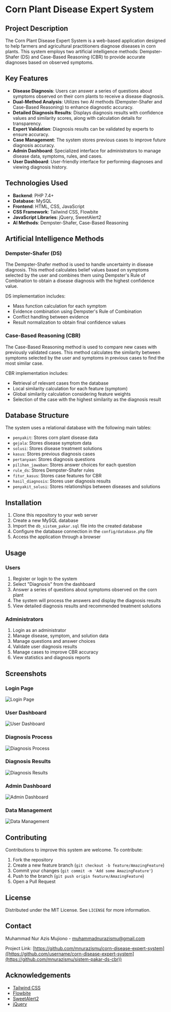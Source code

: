 

# Corn Plant Disease Expert System

## Project Description

The Corn Plant Disease Expert System is a web-based application designed to help farmers and agricultural practitioners diagnose diseases in corn plants. This system employs two artificial intelligence methods: Dempster-Shafer (DS) and Case-Based Reasoning (CBR) to provide accurate diagnoses based on observed symptoms.

## Key Features

- **Disease Diagnosis**: Users can answer a series of questions about symptoms observed on their corn plants to receive a disease diagnosis.
- **Dual-Method Analysis**: Utilizes two AI methods (Dempster-Shafer and Case-Based Reasoning) to enhance diagnostic accuracy.
- **Detailed Diagnosis Results**: Displays diagnosis results with confidence values and similarity scores, along with calculation details for transparency.
- **Expert Validation**: Diagnosis results can be validated by experts to ensure accuracy.
- **Case Management**: The system stores previous cases to improve future diagnosis accuracy.
- **Admin Dashboard**: Specialized interface for administrators to manage disease data, symptoms, rules, and cases.
- **User Dashboard**: User-friendly interface for performing diagnoses and viewing diagnosis history.

## Technologies Used

- **Backend**: PHP 7.4+
- **Database**: MySQL
- **Frontend**: HTML, CSS, JavaScript
- **CSS Framework**: Tailwind CSS, Flowbite
- **JavaScript Libraries**: jQuery, SweetAlert2
- **AI Methods**: Dempster-Shafer, Case-Based Reasoning

## Artificial Intelligence Methods

### Dempster-Shafer (DS)

The Dempster-Shafer method is used to handle uncertainty in disease diagnosis. This method calculates belief values based on symptoms selected by the user and combines them using Dempster's Rule of Combination to obtain a disease diagnosis with the highest confidence value.

DS implementation includes:
- Mass function calculation for each symptom
- Evidence combination using Dempster's Rule of Combination
- Conflict handling between evidence
- Result normalization to obtain final confidence values

### Case-Based Reasoning (CBR)

The Case-Based Reasoning method is used to compare new cases with previously validated cases. This method calculates the similarity between symptoms selected by the user and symptoms in previous cases to find the most similar case.

CBR implementation includes:
- Retrieval of relevant cases from the database
- Local similarity calculation for each feature (symptom)
- Global similarity calculation considering feature weights
- Selection of the case with the highest similarity as the diagnosis result

## Database Structure

The system uses a relational database with the following main tables:
- `penyakit`: Stores corn plant disease data
- `gejala`: Stores disease symptom data
- `solusi`: Stores disease treatment solutions
- `kasus`: Stores previous diagnosis cases
- `pertanyaan`: Stores diagnosis questions
- `pilihan_jawaban`: Stores answer choices for each question
- `rule_ds`: Stores Dempster-Shafer rules
- `fitur_kasus`: Stores case features for CBR
- `hasil_diagnosis`: Stores user diagnosis results
- `penyakit_solusi`: Stores relationships between diseases and solutions

## Installation

1. Clone this repository to your web server
2. Create a new MySQL database
3. Import the `db_sistem_pakar.sql` file into the created database
4. Configure the database connection in the `config/database.php` file
5. Access the application through a browser

## Usage

### Users

1. Register or login to the system
2. Select "Diagnosis" from the dashboard
3. Answer a series of questions about symptoms observed on the corn plant
4. The system will process the answers and display the diagnosis results
5. View detailed diagnosis results and recommended treatment solutions

### Administrators

1. Login as an administrator
2. Manage disease, symptom, and solution data
3. Manage questions and answer choices
4. Validate user diagnosis results
5. Manage cases to improve CBR accuracy
6. View statistics and diagnosis reports

## Screenshots

### Login Page
![Login Page](assets/images/login_screenshot.png)

### User Dashboard
![User Dashboard](assets/images/user_dashboard_screenshot.png)

### Diagnosis Process
![Diagnosis Process](assets/images/diagnosis_process_screenshot.png)

### Diagnosis Results
![Diagnosis Results](assets/images/diagnosis_result_screenshot.png)

### Admin Dashboard
![Admin Dashboard](assets/images/admin_dashboard_screenshot.png)

### Data Management
![Data Management](assets/images/data_management_screenshot.png)

## Contributing

Contributions to improve this system are welcome. To contribute:

1. Fork the repository
2. Create a new feature branch (`git checkout -b feature/AmazingFeature`)
3. Commit your changes (`git commit -m 'Add some AmazingFeature'`)
4. Push to the branch (`git push origin feature/AmazingFeature`)
5. Open a Pull Request

## License

Distributed under the MIT License. See `LICENSE` for more information.

## Contact

Muhammad Nur Azis Mujiono - [muhammadnurazismu@gmail.com](mailto:muhammadnurazismu@gmail.com)

Project Link: [https://github.com/mnurazismu/corn-disease-expert-system]([https://github.com/username/corn-disease-expert-system](https://github.com/mnurazismu/sistem-pakar-ds-cbr))

## Acknowledgements

- [Tailwind CSS](https://tailwindcss.com/)
- [Flowbite](https://flowbite.com/)
- [SweetAlert2](https://sweetalert2.github.io/)
- [jQuery](https://jquery.com/)
